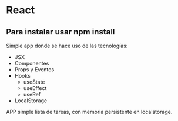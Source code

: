 # React

## Para instalar usar npm install

Simple app donde se hace uso de las tecnologías:

- JSX
- Componentes
- Props y Eventos
- Hooks
  - useState
  - useEffect
  - useRef
- LocalStorage

APP simple lista de tareas, con memoria persistente en localstorage.
